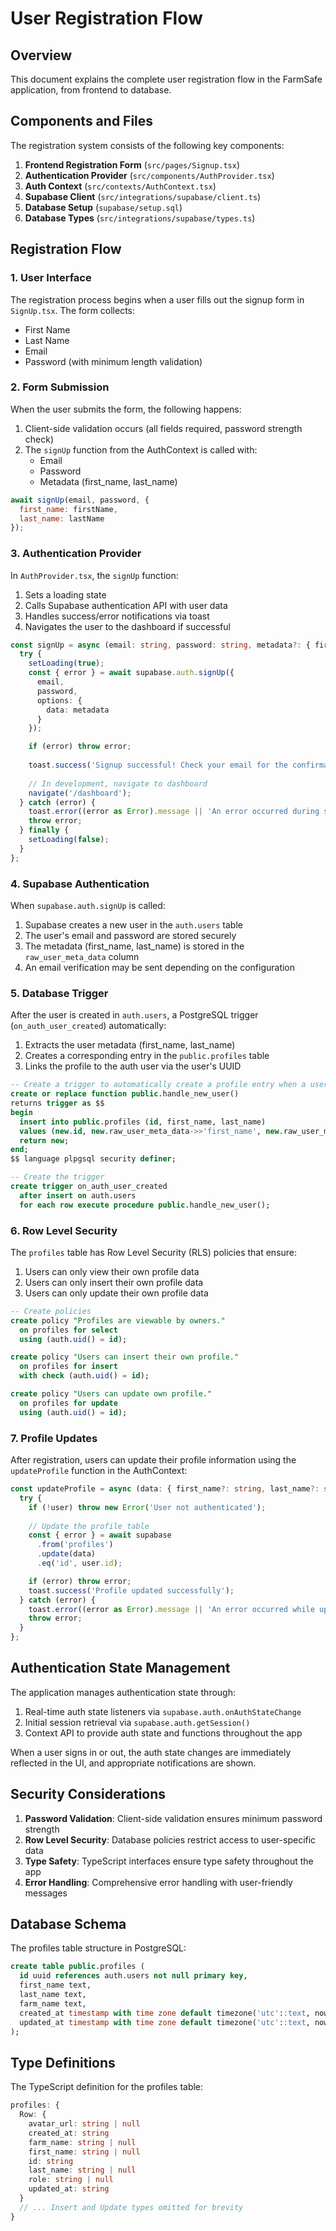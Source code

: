 # User Registration Flow

## Overview

This document explains the complete user registration flow in the FarmSafe application, from frontend to database.

## Components and Files

The registration system consists of the following key components:

1. **Frontend Registration Form** (`src/pages/Signup.tsx`)
2. **Authentication Provider** (`src/components/AuthProvider.tsx`)
3. **Auth Context** (`src/contexts/AuthContext.tsx`)
4. **Supabase Client** (`src/integrations/supabase/client.ts`)
5. **Database Setup** (`supabase/setup.sql`)
6. **Database Types** (`src/integrations/supabase/types.ts`)

## Registration Flow

### 1. User Interface

The registration process begins when a user fills out the signup form in `SignUp.tsx`. The form collects:

- First Name
- Last Name
- Email
- Password (with minimum length validation)

### 2. Form Submission

When the user submits the form, the following happens:

1. Client-side validation occurs (all fields required, password strength check)
2. The `signUp` function from the AuthContext is called with:
   - Email
   - Password
   - Metadata (first_name, last_name)

```jsx
await signUp(email, password, {
  first_name: firstName,
  last_name: lastName
});
```

### 3. Authentication Provider

In `AuthProvider.tsx`, the `signUp` function:

1. Sets a loading state
2. Calls Supabase authentication API with user data
3. Handles success/error notifications via toast
4. Navigates the user to the dashboard if successful

```typescript
const signUp = async (email: string, password: string, metadata?: { first_name?: string, last_name?: string }) => {
  try {
    setLoading(true);
    const { error } = await supabase.auth.signUp({ 
      email,
      password,
      options: {
        data: metadata
      }
    });

    if (error) throw error;
    
    toast.success('Signup successful! Check your email for the confirmation link.');
    
    // In development, navigate to dashboard
    navigate('/dashboard');
  } catch (error) {
    toast.error((error as Error).message || 'An error occurred during sign up');
    throw error;
  } finally {
    setLoading(false);
  }
};
```

### 4. Supabase Authentication

When `supabase.auth.signUp` is called:

1. Supabase creates a new user in the `auth.users` table
2. The user's email and password are stored securely
3. The metadata (first_name, last_name) is stored in the `raw_user_meta_data` column
4. An email verification may be sent depending on the configuration

### 5. Database Trigger

After the user is created in `auth.users`, a PostgreSQL trigger (`on_auth_user_created`) automatically:

1. Extracts the user metadata (first_name, last_name)
2. Creates a corresponding entry in the `public.profiles` table
3. Links the profile to the auth user via the user's UUID

```sql
-- Create a trigger to automatically create a profile entry when a user signs up
create or replace function public.handle_new_user()
returns trigger as $$
begin
  insert into public.profiles (id, first_name, last_name)
  values (new.id, new.raw_user_meta_data->>'first_name', new.raw_user_meta_data->>'last_name');
  return new;
end;
$$ language plpgsql security definer;

-- Create the trigger
create trigger on_auth_user_created
  after insert on auth.users
  for each row execute procedure public.handle_new_user();
```

### 6. Row Level Security

The `profiles` table has Row Level Security (RLS) policies that ensure:

1. Users can only view their own profile data
2. Users can only insert their own profile data
3. Users can only update their own profile data

```sql
-- Create policies
create policy "Profiles are viewable by owners."
  on profiles for select
  using (auth.uid() = id);

create policy "Users can insert their own profile."
  on profiles for insert
  with check (auth.uid() = id);

create policy "Users can update own profile."
  on profiles for update
  using (auth.uid() = id);
```

### 7. Profile Updates

After registration, users can update their profile information using the `updateProfile` function in the AuthContext:

```typescript
const updateProfile = async (data: { first_name?: string, last_name?: string, farm_name?: string }) => {
  try {
    if (!user) throw new Error('User not authenticated');
    
    // Update the profile table
    const { error } = await supabase
      .from('profiles')
      .update(data)
      .eq('id', user.id);

    if (error) throw error;
    toast.success('Profile updated successfully');
  } catch (error) {
    toast.error((error as Error).message || 'An error occurred while updating profile');
    throw error;
  }
};
```

## Authentication State Management

The application manages authentication state through:

1. Real-time auth state listeners via `supabase.auth.onAuthStateChange`
2. Initial session retrieval via `supabase.auth.getSession()`
3. Context API to provide auth state and functions throughout the app

When a user signs in or out, the auth state changes are immediately reflected in the UI, and appropriate notifications are shown.

## Security Considerations

1. **Password Validation**: Client-side validation ensures minimum password strength
2. **Row Level Security**: Database policies restrict access to user-specific data
3. **Type Safety**: TypeScript interfaces ensure type safety throughout the app
4. **Error Handling**: Comprehensive error handling with user-friendly messages

## Database Schema

The profiles table structure in PostgreSQL:

```sql
create table public.profiles (
  id uuid references auth.users not null primary key,
  first_name text,
  last_name text,
  farm_name text,
  created_at timestamp with time zone default timezone('utc'::text, now()),
  updated_at timestamp with time zone default timezone('utc'::text, now())
);
```

## Type Definitions

The TypeScript definition for the profiles table:

```typescript
profiles: {
  Row: {
    avatar_url: string | null
    created_at: string
    farm_name: string | null
    first_name: string | null
    id: string
    last_name: string | null
    role: string | null
    updated_at: string
  }
  // ... Insert and Update types omitted for brevity
}
``` 